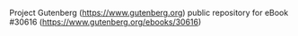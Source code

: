 Project Gutenberg (https://www.gutenberg.org) public repository for eBook #30616 (https://www.gutenberg.org/ebooks/30616)
